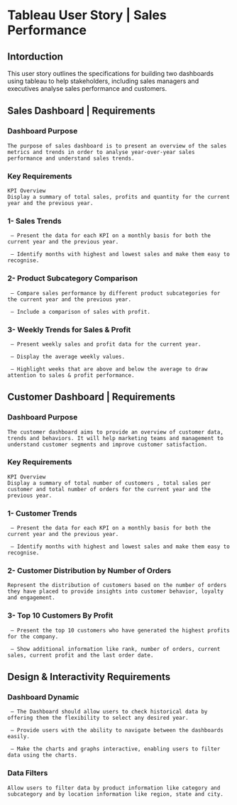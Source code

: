 # Tableau User Story | Sales Performance
## Intorduction
  This user story outlines the specifications for building two dashboards using tableau to help stakeholders, including sales managers and executives analyse sales performance and customers. 

## Sales Dashboard | Requirements
  ### Dashboard Purpose
    The purpose of sales dashboard is to present an overview of the sales metrics and trends in order to analyse year-over-year sales performance and understand sales trends.
  
  ### Key Requirements
    KPI Overview
    Display a summary of total sales, profits and quantity for the current year and the previous year.
  
  ### 1- Sales Trends
     – Present the data for each KPI on a monthly basis for both the current year and the previous year.
  
     – Identify months with highest and lowest sales and make them easy to recognise.
  
  ### 2- Product Subcategory Comparison
     – Compare sales performance by different product subcategories for the current year and the previous year.
  
     – Include a comparison of sales with profit.
  
  ### 3- Weekly Trends for Sales & Profit
     – Present weekly sales and profit data for the current year.
  
     – Display the average weekly values.
  
     – Highlight weeks that are above and below the average to draw attention to sales & profit performance.

## Customer Dashboard | Requirements
  ### Dashboard Purpose
    The customer dashboard aims to provide an overview of customer data, trends and behaviors. It will help marketing teams and management to understand customer segments and improve customer satisfaction.
  
  ### Key Requirements
    KPI Overview
    Display a summary of total number of customers , total sales per customer and total number of orders for the current year and the previous year.
  
  ### 1- Customer Trends
     – Present the data for each KPI on a monthly basis for both the current year and the previous year.
    
     – Identify months with highest and lowest sales and make them easy to recognise.
  
  ### 2- Customer Distribution by Number of Orders
    Represent the distribution of customers based on the number of orders they have placed to provide insights into customer behavior, loyalty and engagement.
  
  ### 3- Top 10 Customers By Profit
     – Present the top 10 customers who have generated the highest profits for the company.
    
     – Show additional information like rank, number of orders, current sales, current profit and the last order date.

## Design & Interactivity Requirements
  ### Dashboard Dynamic
     – The Dashboard should allow users to check historical data by offering them the flexibility to select any desired year.
    
     – Provide users with the ability to navigate between the dashboards easily.
    
     – Make the charts and graphs interactive, enabling users to filter data using the charts.
  
  ### Data Filters
    Allow users to filter data by product information like category and subcategory and by location information like region, state and city.

